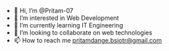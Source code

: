 - 👋 Hi, I’m @Pritam-07
- 👀 I’m interested in Web Development 
- 🌱 I’m currently learning IT Engineering 
- 💞️ I’m looking to collaborate on web technologies 
- 📫 How to reach me pritamdange.bsiotr@gmail.com 

<!---
Pritam-07/Pritam-07 is a ✨ special ✨ repository because its `README.md` (this file) appears on your GitHub profile.
You can click the Preview link to take a look at your changes.
--->
